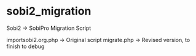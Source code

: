 sobi2_migration
===============

Sobi2 -> SobiPro Migration Script

importsobi2.org.php -> Original script 
migrate.php -> Revised version, to finish to debug
